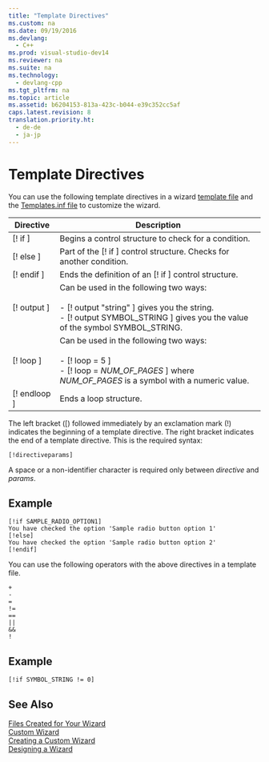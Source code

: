 ```yaml
---
title: "Template Directives"
ms.custom: na
ms.date: 09/19/2016
ms.devlang: 
  - C++
ms.prod: visual-studio-dev14
ms.reviewer: na
ms.suite: na
ms.technology: 
  - devlang-cpp
ms.tgt_pltfrm: na
ms.topic: article
ms.assetid: b6204153-813a-423c-b044-e39c352cc5af
caps.latest.revision: 8
translation.priority.ht: 
  - de-de
  - ja-jp
---
```

# Template Directives
You can use the following template directives in a wizard [template file](../vs140/Template-Files.md) and the [Templates.inf file](../vs140/Templates.inf-File.md) to customize the wizard.  
  
|Directive|Description|  
|---------------|-----------------|  
|[! if ]|Begins a control structure to check for a condition.|  
|[! else ]|Part of the [! if ] control structure. Checks for another condition.|  
|[! endif ]|Ends the definition of an [! if ] control structure.|  
|[! output ]|Can be used in the following two ways:<br /><br /> -   [! output "string" ] gives you the string.<br />-   [! output SYMBOL_STRING ] gives you the value of the symbol SYMBOL_STRING.|  
|[! loop ]|Can be used in the following two ways:<br /><br /> -   [! loop = 5 ]<br />-   [! loop = *NUM_OF_PAGES* ] where *NUM_OF_PAGES* is a symbol with a numeric value.|  
|[! endloop ]|Ends a loop structure.|  
  
 The left bracket ([) followed immediately by an exclamation mark (!) indicates the beginning of a template directive. The right bracket indicates the end of a template directive. This is the required syntax:  
  
```  
[!directiveparams]  
```  
  
 A space or a non-identifier character is required only between *directive* and *params*.  
  
## Example  
  
```  
[!if SAMPLE_RADIO_OPTION1]  
You have checked the option 'Sample radio button option 1'  
[!else]  
You have checked the option 'Sample radio button option 2'  
[!endif]  
```  
  
 You can use the following operators with the above directives in a template file.  
  
```  
+  
-     
=  
!=     
==     
||     
&&    
!  
```  
  
## Example  
  
```  
[!if SYMBOL_STRING != 0]  
```  
  
## See Also  
 [Files Created for Your Wizard](../vs140/Files-Created-for-Your-Wizard.md)   
 [Custom Wizard](../vs140/Custom-Wizard.md)   
 [Creating a Custom Wizard](../vs140/Creating-a-Custom-Wizard.md)   
 [Designing a Wizard](../Topic/Designing%20a%20Wizard.md)